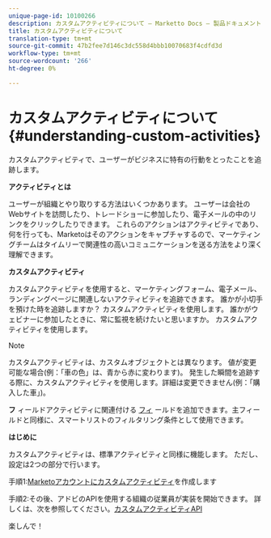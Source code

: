 ```yaml
---
unique-page-id: 10100266
description: カスタムアクティビティについて — Marketto Docs — 製品ドキュメント
title: カスタムアクティビティについて
translation-type: tm+mt
source-git-commit: 47b2fee7d146c3dc558d4bbb10070683f4cdfd3d
workflow-type: tm+mt
source-wordcount: '266'
ht-degree: 0%

---
```



# カスタムアクティビティについて{#understanding-custom-activities}

カスタムアクティビティで、ユーザーがビジネスに特有の行動をとったことを追跡します。

**アクティビティとは**

ユーザーが組織とやり取りする方法はいくつかあります。 ユーザーは会社のWebサイトを訪問したり、トレードショーに参加したり、電子メールの中のリンクをクリックしたりできます。 これらのアクションはアクティビティであり、何を行っても、Marketoはそのアクションをキャプチャするので、マーケティングチームはタイムリーで関連性の高いコミュニケーションを送る方法をより深く理解できます。

**カスタムアクティビティ**

カスタムアクティビティを使用すると、マーケティングフォーム、電子メール、ランディングページに関連しないアクティビティを追跡できます。 誰かが小切手を預けた時を追跡しますか？ カスタムアクティビティを使用します。 誰かがウェビナーに参加したときに、常に監視を続けたいと思いますか。 カスタムアクティビティを使用します。

>[!NOTE]
>
>カスタムアクティビティは、カスタムオブジェクトとは異なります。 値が変更可能な場合(例：「車の色」は、青から赤に変わります)。 発生した瞬間を追跡する際に、カスタムアクティビティを使用します。詳細は変更できません(例：「購入した車」)。

**フ** ィールドアクティビティに関連付ける [フィ](https://docs.marketo.com/x/Mx6a) ールドを追加できます。主フィールドと同様に、スマートリストのフィルタリング条件として使用できます。

**はじめに**

カスタムアクティビティは、標準アクティビティと同様に機能します。 ただし、設定は2つの部分で行います。

手順1:[Marketoアカウントにカスタムアクティビティ](create-a-custom-activity.md)を作成します

手順2:その後、アドビのAPIを使用する組織の従業員が実装を開始できます。 詳しくは、次を参照してください。[カスタムアクティビティAPI](http://developers.marketo.com/documentation/rest/add-custom-activities/)

楽しんで！
